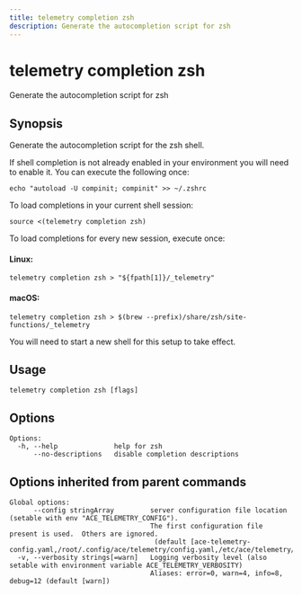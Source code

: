 ```yaml
---
title: telemetry completion zsh
description: Generate the autocompletion script for zsh
---
```


<!--
This documentation is auto generated by a script.
Please do not edit this file directly.
-->

<!-- markdownlint-disable-next-line single-title -->
# telemetry completion zsh

Generate the autocompletion script for zsh

## Synopsis

Generate the autocompletion script for the zsh shell.

If shell completion is not already enabled in your environment you will need
to enable it.  You can execute the following once:

	echo "autoload -U compinit; compinit" >> ~/.zshrc

To load completions in your current shell session:

	source <(telemetry completion zsh)

To load completions for every new session, execute once:

#### Linux:

	telemetry completion zsh > "${fpath[1]}/_telemetry"

#### macOS:

	telemetry completion zsh > $(brew --prefix)/share/zsh/site-functions/_telemetry

You will need to start a new shell for this setup to take effect.


## Usage

```plaintext
telemetry completion zsh [flags]
```

## Options

```plaintext
Options:
  -h, --help              help for zsh
      --no-descriptions   disable completion descriptions
```

## Options inherited from parent commands

```plaintext
Global options:
      --config stringArray         server configuration file location (setable with env "ACE_TELEMETRY_CONFIG"). 
                                   The first configuration file present is used.  Others are ignored.
                                    (default [ace-telemetry-config.yaml,/root/.config/ace/telemetry/config.yaml,/etc/ace/telemetry/config.yaml])
  -v, --verbosity strings[=warn]   Logging verbosity level (also setable with environment variable ACE_TELEMETRY_VERBOSITY)
                                   Aliases: error=0, warn=4, info=8, debug=12 (default [warn])
```
